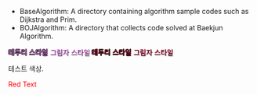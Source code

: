 - BaseAlgorithm: A directory containing algorithm sample codes such as Dijkstra and Prim.
- BOJAlgorithm: A directory that collects code solved at Baekjun Algorithm.

<span style="color: #FF82FF; text-shadow: -1px 0 #000, 0 1px #000, 1px 0 #000, 0 -1px #000;">
	테두리 스타일
</span>

<span style="color: #FF82FF; text-shadow:1px 1px 1px #000;">
	그림자 스타일
</span>

<span style="color: #B9062F; text-shadow: -1px 0 #000, 0 1px #000, 1px 0 #000, 0 -1px #000;">
	테두리 스타일
</span>

<span style="color: #B9062F; text-shadow:1px 1px 1px #000;">
	그림자 스타일
</span>

테스트 색상.

<span style="color:red">Red Text</span>
